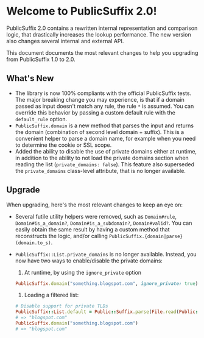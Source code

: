 # Welcome to PublicSuffix 2.0!

PublicSuffix 2.0 contains a rewritten internal representation and comparison logic, that drastically increases the lookup performance. The new version also changes several internal and external API.

This document documents the most relevant changes to help you upgrading from PublicSuffix 1.0 to 2.0.

## What's New

- The library is now 100% compliants with the official PublicSuffix tests. The major breaking change you may experience, is that if a domain passed as input doesn't match any rule, the rule `*` is assumed. You can override this behavior by passing a custom default rule with the `default_rule` option.
- `PublicSuffix.domain` is a new method that parses the input and returns the domain (combination of second level domain + suffix). This is a convenient helper to parse a domain name, for example when you need to determine the cookie or SSL scope.
- Added the ability to disable the use of private domains either at runtime, in addition to the ability to not load the private domains section when reading the list (`private_domains: false`). This feature also superseded the `private_domains` class-level attribute, that is no longer available.

## Upgrade

When upgrading, here's the most relevant changes to keep an eye on:

- Several futile utility helpers were removed, such as `Domain#rule`, `Domain#is_a_domain?`, `Domain#is_a_subdomain?`, `Domain#valid?`. You can easily obtain the same result by having a custom method that reconstructs the logic, and/or calling `PublicSuffix.{domain|parse}(domain.to_s)`.
- `PublicSuffix::List.private_domains` is no longer available. Instead, you now have two ways to enable/disable the private domains:

    1. At runtime, by using the `ignore_private` option
    
    ```ruby
    PublicSuffix.domain("something.blogspot.com", ignore_private: true)
    ```

    1. Loading a filtered list:

    ```ruby
    # Disable support for private TLDs
    PublicSuffix::List.default = Public::Suffix.parse(File.read(Public::Suffix::DEFAULT_LIST_PATH), private_domains: false)
    # => "blogspot.com"
    PublicSuffix.domain("something.blogspot.com")
    # => "blogspot.com"
    ```

